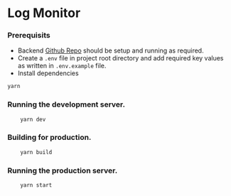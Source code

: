 # Log Monitor

### Prerequisits

- Backend [Github Repo](https://github.com/sNishant011/log-api-server) should be setup and running as required.
- Create a `.env` file in project root directory and add required key values as written in `.env.example` file.
- Install dependencies

```bash
yarn
```

### Running the development server.

```bash
    yarn dev
```

### Building for production.

```bash
    yarn build
```

### Running the production server.

```bash
    yarn start
```
